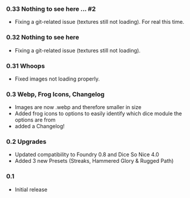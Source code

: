 ### 0.33 Nothing to see here ... #2
- Fixing a git-related issue (textures still not loading). For real this time. 
 
### 0.32 Nothing to see here
- Fixing a git-related issue (textures still not loading).
 
### 0.31 Whoops
- Fixed images not loading properly.

### 0.3 Webp, Frog Icons, Changelog
- Images are now .webp and therefore smaller in size
- Added frog icons to options to easily identify which dice module the options are from
- added a Changelog!

### 0.2 Upgrades
- Updated compatibility to Foundry 0.8 and Dice So Nice 4.0
- Added 3 new Presets (Streaks, Hammered Glory & Rugged Path)

### 0.1
- Initial release
